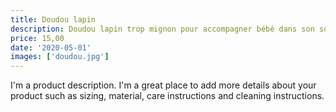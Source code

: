 ```yaml
---
title: Doudou lapin
description: Doudou lapin trop mignon pour accompagner bébé dans son sommeil.
price: 15,00
date: '2020-05-01'
images: ['doudou.jpg']
---
```


I'm a product description. I'm a great place to add more details about your product such as sizing, material, care instructions and cleaning instructions.
